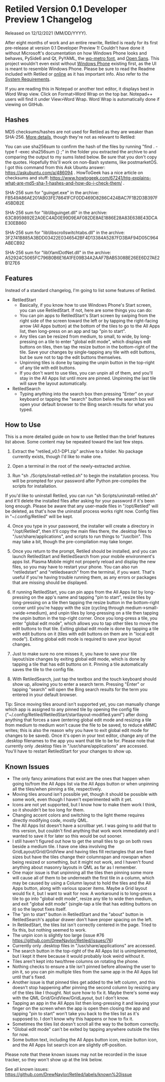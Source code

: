 # Retiled Version 0.1 Developer Preview 1 Changelog
Released on 12/12/2021 (MM/DD/YYYY).

After eight months of work and an entire rewrite, Retiled is ready for its first pre-release at version 0.1 Developer Preview 1! Couldn't have done it without Microsoft's documentation on how Windows Phone looks and behaves, PySide6 and Qt, PyYAML, the [wp-metro font](https://github.com/ajtroxell/wp-metro), and [Open Sans](https://fonts.google.com/specimen/Open+Sans). This project wouldn't even exist without [Windows Phone](https://en.wikipedia.org/wiki/Windows_Phone) existing first, as the UI is meant to resemble Windows Phone. Please be sure to read the Readme included with Retiled or [online](https://github.com/DrewNaylor/Retiled/blob/main/docs/readmes/readme-v0.1-DP1.txt) as it has important info. Also refer to the [System Requirements](https://github.com/DrewNaylor/Retiled/blob/main/docs/system-requirements.md).

If you are reading this in Notepad or another text editor, it displays best in Word Wrap view. Click on Format>Word Wrap on the top bar. Notepad++ users will find it under View>Word Wrap. Word Wrap is automatically done if viewing on GitHub.

## Hashes

MD5 checksums/hashes are not used for Retiled as they are weaker than SHA-256. [More details](https://github.com/DrewNaylor/UXL-Launcher/issues/124), though they're not as relevant to Retiled:


You can use sha256sum to confirm the hash of the files by running
"find . -type f -exec sha256sum {} \;" in the folder you extracted the archive to and comparing the output to my sums listed below. Be sure that you don't copy the quotes. Hopefully this'll work on non-Bash systems, like postmarketOS. I got this command from this Ask Ubuntu answer: https://askubuntu.com/a/486094 . HowToGeek has a nice article on checksums and stuff:
https://www.howtogeek.com/67241/htg-explains-what-are-md5-sha-1-hashes-and-how-do-i-check-them/ .

SHA-256 sum for "guinget.exe" in the archive:
FB549A86AE201AB03FE78641FCF0DD469D8286C424BAC7F1B2D3B397F45BDB2E

SHA-256 sum for "lib\libguinget.dll" in the archive:
63C8959892E2A0EC4AD0E99D9EAF082DE8AE1886E28A83E638E43DCAE30EB860

SHA-256 sum for "lib\libscrollswitchtabs.dll" in the archive:
3F2741B885A3BDD03422E0346542BF4D13384A5287FD3BAF94D05C964ABECB92

SHA-256 sum for "lib\YamlDotNet.dll" in the archive:
A52924C5065FC796B0B6E16A1FE09B34A2AAF7BAB5308BE26EE6D27AE2B127E6


## Features

Instead of a standard changelog, I'm going to list some features of Retiled.

- RetiledStart
  - Basically, if you know how to use Windows Phone's Start screen, you can use RetiledStart. If not, here are some things you can do:
  - You can pin apps to RetiledStart's Start screen by swiping from the right side of the screen toward the left or by tapping the right-facing arrow (All Apps button) at the bottom of the tiles to go to the All Apps list, then long-press on an app and tap "pin to start".
  - Any tiles can be resized from medium, to small, to wide, by long-pressing on a tile to enter "global edit mode", which displays edit buttons on tiles, then tap the resize button in the bottom-right of the tile. Save your changes by single-tapping any tile with edit buttons, but be sure not to tap the edit buttons themselves.
  - Unpinning tiles is done by tapping the unpin button in the top-right of any tile with edit buttons.
  - If you don't want to use tiles, you can unpin all of them, and you'll stay in the All Apps list until more are pinned. Unpinning the last tile will save the layout automatically.
- RetiledSearch
  - Typing anything into the search box then pressing "Enter" on your keyboard or tapping the "search" button below the search box will open your default browser to the Bing search results for what you typed.

## How to Use

This is a more detailed guide on how to use Retiled than the brief features list above. Some content may be repeated toward the last few steps.

1. Extract the "retiled_v0.1-DP1.zip" archive to a folder. No package currently exists, though I'd like to make one.

2. Open a terminal in the root of the newly-extracted archive.

3. Run "sh ./Scripts/install-retiled.sh" to begin the installation process. You will be prompted for your password after Python pre-compiles the scripts for installation.

If you'd like to uninstall Retiled, you can run "sh Scripts/uninstall-retiled.sh" and it'll delete the installed files after asking for your password if it's been long enough. Please be aware that any user-made files in "/opt/Retiled" will be deleted, as that's how the uninstall process works right now. Config files in "~/.config/Retiled" will be kept.

4. Once you type in your password, the installer will create a directory in "/opt/Retiled", then it'll copy the main files there, the .desktop files to "/usr/share/applications", and scripts to run things to "/usr/bin". This may take a bit, though the pre-compilation may take longer.

5. Once you return to the prompt, Retiled should be installed, and you can launch RetiledStart and RetiledSearch from your mobile environment's apps list. Plasma Mobile might not properly reload and display the new files, so you may have to restart your phone. You can also run "retiledstart" and "retiledsearch" from the terminal, if you want. That's useful if you're having trouble running them, as any errors or packages that are missing should be displayed.

6. If running RetiledStart, you can pin apps from the All Apps list by long-pressing on the app's name and tapping "pin to start", resize tiles by long-pressing on a tile then tapping the resize button in the bottom-right corner until you're happy with the size (cycling through medium->small->wide->medium), and unpin tiles by long-pressing on a tile then tapping the unpin button in the top-right corner. Once you long-press a tile, you enter "global edit mode", which allows you to tap other tiles to move the edit buttons to that tile. Exiting global edit mode is done by tapping a tile with edit buttons on it (tiles with edit buttons on them are in "local edit mode"). Exiting global edit mode is required to save your layout changes.

7. Just to make sure no one misses it, you have to save your tile layout/size changes by exiting global edit mode, which is done by tapping a tile that has edit buttons on it. Pinning a tile automatically saves the tile to the config file.

8. With RetiledSearch, just tap the textbox and the touch keyboard should show up, allowing you to enter a search term. Pressing "Enter" or tapping "search" will open the Bing search results for the term you entered in your default browser.

Tip: Since moving tiles around isn't supported yet, you can manually change which app is assigned to any pinned tile by opening the config file ("~/.config/Retiled/RetiledStart/startlayout-modified.yaml") after doing anything that forces a save (entering global edit mode and resizing a tile from medium to medium won't cause the file to be saved, to reduce eMMC writes; this is also the reason why you have to exit global edit mode for changes to be saved). Once it's open in your text editor, change any of the .desktop filenames to the app you want that tile to be for. Please note that currently only .desktop files in "/usr/share/applications" are accessed. You'll have to restart RetiledStart for your changes to show up.
  
  
## Known Issues

- The only fancy animations that exist are the ones that happen when going to/from the All Apps list via the All Apps button or when unpinning all the tiles/when pinning a tile, respectively.
- Moving tiles around isn't possible yet, though it should be possible with some work, even though I haven't experimented with it yet.
- Icons are not yet supported, but I know how to make them work I think, so it shouldn't be too long for them.
- Changing accent colors and switching to the light theme requires directly modifying code, mostly QML.
- The All Apps list doesn't have a scrollbar yet. I was going to add that to this version, but couldn't find anything that work work immediately and I wanted to save it for later so this would be out sooner.
- I still haven't figured out how to get the small tiles to go on both rows beside a medium tile. I have one idea involving the GridLayout/Grid/GridView and having tiles fill rectangles that are fixed sizes but have the tiles change their columnspan and rowspan when being resized or something, but it might not work, and I haven't found anything about masonry layouts in QML as far as I remember.
- One major issue is that unpinning all the tiles then pinning some more will cause all of them to be underneath the first tile in a column, which may be caused by using a Column layout to hold the tiles and the All Apps button, along with various spacer items. Maybe a Grid layout would fix it, but I want to wait for now. A workaround is to long-press a tile to go into "global edit mode", resize any tile to wide then medium, and exit "global edit mode" (single-tap a tile that has editing buttons on it) so the layout fixes itself.
- The "pin to start" button in RetiledStart and the "about" button in RetiledSearch's appbar drawer don't have proper spacing on the left.
- In RetiledStart, the tiles list isn't correctly centered in the page. Tried to fix this, but nothing seemed to work.
- The unpin icon is slightly too large (issue #76 https://github.com/DrewNaylor/Retiled/issues/76)
- Currently only .desktop files in "/usr/share/applications" are accessed.
- The search button in the top-right of the All Apps list is unimplemented, but I kept it there because it would probably look weird without it.
- Tiles aren't kept into two/three columns on rotating the phone.
- Nothing checks to ensure a tile isn't pinned before allowing the user to pin it, so you can pin multiple tiles from the same app in the All Apps list until that's fixed.
- Another issue is that pinned tiles get added to the left column, and this doesn't stop happening after pinning the second column by resizing any of the tiles like I thought. Not sure how to fix it. Maybe there's some way with the QML Grid/GridView/GridLayout, but I don't know.
- Tapping an app in the All Apps list then long-pressing it and leaving your finger on the screen when the app is open then closing the app and tapping "pin to start" won't take you back to the tiles list as it's supposed to. I don't know why this happens or how to fix it.
- Sometimes the tiles list doesn't scroll all the way to the bottom correctly.
- "Global edit mode" can't be exited by tapping anywhere outside the tiles for now.
- Some button text, including the All Apps button icon, resize button icon, and the All Apps list search icon are slightly off-position.

Please note that these known issues may not be recorded in the issue tracker, so they won't show up at the link below.

See all known issues: https://github.com/DrewNaylor/Retiled/labels/known%20issue